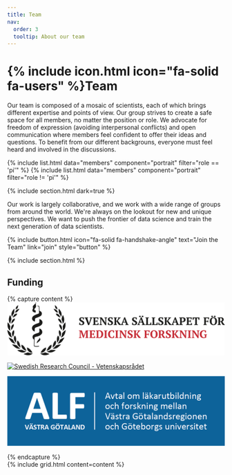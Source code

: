```yaml
---
title: Team
nav:
  order: 3
  tooltip: About our team
---
```


# {% include icon.html icon="fa-solid fa-users" %}Team

Our team is composed of a mosaic of scientists, each of which brings different expertise and points of view. Our group strives to create a safe space for all members, no matter the position or role. We advocate for freedom of expression (avoiding interpersonal conflicts) and open communication where members feel confident to offer their ideas and questions. To benefit from our different backgrouns, everyone must feel heard and involved in the discussions. 

{% include list.html data="members" component="portrait" filter="role == 'pi'" %}
{% include list.html data="members" component="portrait" filter="role != 'pi'" %}

{% include section.html dark=true %}

Our work is largely collaborative, and we work with a wide range of groups from around the world. We're always on the lookout for new and unique perspectives.
We want to push the frontier of data science and train the next generation of data scientists.

{%
  include button.html
  icon="fa-solid fa-handshake-angle"
  text="Join the Team"
  link="join"
  style="button"
%}

{% include section.html %}

## Funding

{% capture content %}
[![Swedish Society for Medical Research - Svenska Sällskapet för Medicinsk Forskning](/images/team/ssmf-logo-head.png)](https://www.ssmf.se/)  

[![Swedish Research Council - Vetenskapsrådet](/images/team/logotyp_vetenskapsrådet_liggande_sv.png)](https://www.vr.se/)  

[![ALF-Agreement concerning research and education of doctors](/images/team/alf.png)](https://www.alfvastragotaland.se/)  
  
{% endcapture %}  
{% include grid.html content=content %}  

